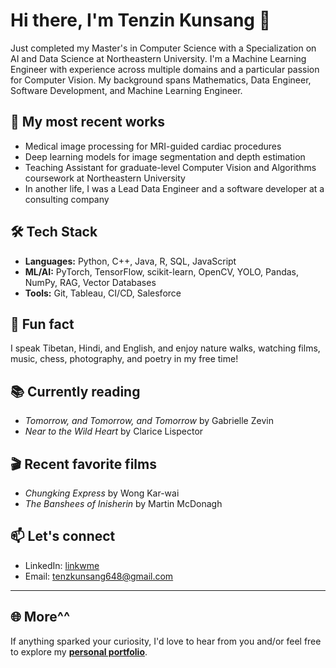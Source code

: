 # Hi there, I'm Tenzin Kunsang 👋

<!--
**tenzin-kunsang648/tenzin-kunsang648** is a ✨ _special_ ✨ repository because its `README.md` (this file) appears on your GitHub profile.

Here are some ideas to get you started:

- 🔭 I’m currently working on ...
- 🌱 I’m currently learning ...
- 👯 I’m looking to collaborate on ...
- 🤔 I’m looking for help with ...
- 💬 Ask me about ...
- 📫 How to reach me: ...
- 😄 Pronouns: ...
- ⚡ Fun fact: ...
-->

Just completed my Master's in Computer Science with a Specialization on AI and Data Science at Northeastern University. I'm a Machine Learning Engineer with experience across multiple domains and a particular passion for Computer Vision. My background spans Mathematics, Data Engineer, Software Development, and Machine Learning Engineer. 

## 🔭 My most recent works
- Medical image processing for MRI-guided cardiac procedures
- Deep learning models for image segmentation and depth estimation
- Teaching Assistant for graduate-level Computer Vision and Algorithms coursework at Northeastern University
- In another life, I was a Lead Data Engineer and a software developer at a consulting company

## 🛠️ Tech Stack
- **Languages:** Python, C++, Java, R, SQL, JavaScript
- **ML/AI:** PyTorch, TensorFlow, scikit-learn, OpenCV, YOLO, Pandas, NumPy, RAG, Vector Databases
- **Tools:** Git, Tableau, CI/CD, Salesforce
  
## 🎯 Fun fact
I speak Tibetan, Hindi, and English, and enjoy nature walks, watching films, music, chess, photography, and poetry in my free time!


## 📚 Currently reading

- <i>Tomorrow, and Tomorrow, and Tomorrow</i> by Gabrielle Zevin
- <i>Near to the Wild Heart</i> by Clarice Lispector

## 🎬 Recent favorite films

- <i>Chungking Express</i> by Wong Kar-wai
- <i>The Banshees of Inisherin</i> by Martin McDonagh

## 📫 Let's connect
- LinkedIn: [linkwme](https://www.linkedin.com/in/tenzin-kunsang648/)
- Email: tenzkunsang648@gmail.com

---

## 🌐 More^^
If anything sparked your curiosity, I'd love to hear from you and/or feel free to explore my **[personal portfolio](https://tenzin-kunsang648.github.io/resume/)**.
